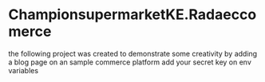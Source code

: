 # ChampionsupermarketKE.Radaeccomerce
the following project was created to demonstrate some creativity by adding a blog page on an sample commerce platform
add your secret key on env variables
